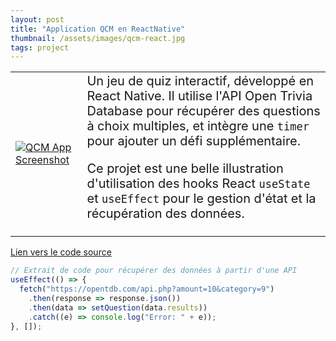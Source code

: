 ```yaml
---
layout: post
title: "Application QCM en ReactNative"
thumbnail: /assets/images/qcm-react.jpg
tags: project
---
```


<!-- <div style="display: flex;">
  <a href="https://github.com/disanv03/qcm_reactNative">
    <img src="{{site.baseurl}}/assets/images/qcm-react.jpg" alt="QCM App Screenshot" style="width: 200px; height: auto;">
  </a>
  <div style="margin-left: 10px;">
  
    Un jeu de quiz interactif, développé en React Native. Il utilise l'API Open Trivia Database pour récupérer des questions à choix multiples, et intègre un `timer` pour ajouter un défi supplémentaire.

    Ce projet est une belle illustration d'utilisation des hooks React `useState` et `useEffect` pour le gestion d'état et la récupération des données.

    [Lien vers le code source](https://github.com/disanv03/qcm_reactNative)
    
  </div>
</div> -->


| | |
|---|---|
| [![QCM App Screenshot]({{site.baseurl}}/assets/images/qcm-react.jpg)](https://github.com/disanv03/qcm_reactNative) | <span style="font-size: 20px;">Un jeu de quiz interactif, développé en React Native. Il utilise l'API Open Trivia Database pour récupérer des questions à choix multiples, et intègre une `timer` pour ajouter un défi supplémentaire.</span> <br><br> <span style="font-size: 20px;">Ce projet est une belle illustration d'utilisation des hooks React `useState` et `useEffect` pour le gestion d'état et la récupération des données.</span> <br><br> 
[Lien vers le code source](https://github.com/disanv03/qcm_reactNative)

```javascript
// Extrait de code pour récupérer des données à partir d'une API
useEffect(() => {
  fetch("https://opentdb.com/api.php?amount=10&category=9")
    .then(response => response.json())
    .then(data => setQuestion(data.results))
    .catch((e) => console.log("Error: " + e));
}, []);


